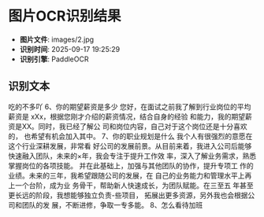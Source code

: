 # 图片OCR识别结果

- **图片文件**: images/2.jpg
- **识别时间**: 2025-09-17 19:25:29
- **识别引擎**: PaddleOCR

## 识别文本

吃的不多吖
6、你的期望薪资是多少
您好，在面试之前我了解到行业岗位的平均薪资是
xXx，根据您刚才介绍的薪资情况，结合自身的经验
和能力，我的期望薪资是XX。同时，我已经了解公
司和岗位内容，自己对于这个岗位还是十分喜欢的，
也希望有机会加入其中。
7、你的职业规划是什么
我个人有很强烈的意愿在这个行业深耕发展，非常看
好公司的发展前景。从目前来着，我进入公司后能够
快速融入团队，未来的×年，我会专注于提升工作效
率，深入了解业务需求，熟悉掌握岗位的各项技能。
并在此基础上，加强与其他团队的协作，提升专项工
作的业绩。未来的三年，我希望跟随公司的发展，在
自己的业务能力和管理水平上再上一个台阶，成为业
务骨干，帮助新人快速成长，为团队赋能。在三至五
年甚至更长远的阶段，我想能够独立负责-些项目，
拓展出更多资源，另外我也会根据公司和团队的发
展，不断进修，争取一专多能。
8、怎么看待加班
